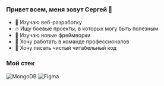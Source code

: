 ### Привет всем, меня зовут Сергей 👋
- 🔭 Изучаю веб-разработку
- 🔥 Ищу боевые проекты, в которых могу быть полезным
- 🌱 Изучаю новые фреймворки
- 👯 Хочу работать в команде профессионалов
- 📝 Хочу писать чистый читабельный код

### Мой стек
![MongoDB](https://img.shields.io/badge/MongoDB-%234ea94b.svg?style=for-the-badge&logo=mongodb&logoColor=white) 
![Figma](https://img.shields.io/badge/figma-%23F24E1E.svg?style=for-the-badge&logo=figma&logoColor=white)

<!--
**loshidze/loshidze** is a ✨ _special_ ✨ repository because its `README.md` (this file) appears on your GitHub profile.

Here are some ideas to get you started:

- 🔭 I’m currently working on ...
- 🌱 I’m currently learning ...
- 👯 I’m looking to collaborate on ...
- 🤔 I’m looking for help with ...
- 💬 Ask me about ...
- 📫 How to reach me: ...
- 😄 Pronouns: ...
- ⚡ Fun fact: ...
-->
